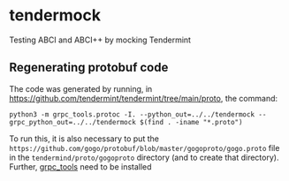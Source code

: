 # tendermock
Testing ABCI and ABCI++ by mocking Tendermint

## Regenerating protobuf code
The code was generated by running, in https://github.com/tendermint/tendermint/tree/main/proto, the command:
```
python3 -m grpc_tools.protoc -I. --python_out=../../tendermock --grpc_python_out=../../tendermock $(find . -iname "*.proto")
```
To run this, it is also necessary to put the `https://github.com/gogo/protobuf/blob/master/gogoproto/gogo.proto` file in the `tendermind/proto/gogoproto` directory (and to create that directory).
Further, [grpc_tools](https://grpc.io/docs/languages/python/quickstart/) need to be installed 